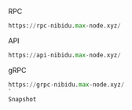 RPC
```python
https://rpc-nibidu.max-node.xyz/
```
API
```python
https://api-nibidu.max-node.xyz/
````
gRPC
```python
https://grpc-nibidu.max-node.xyz/
`
Snapshot
